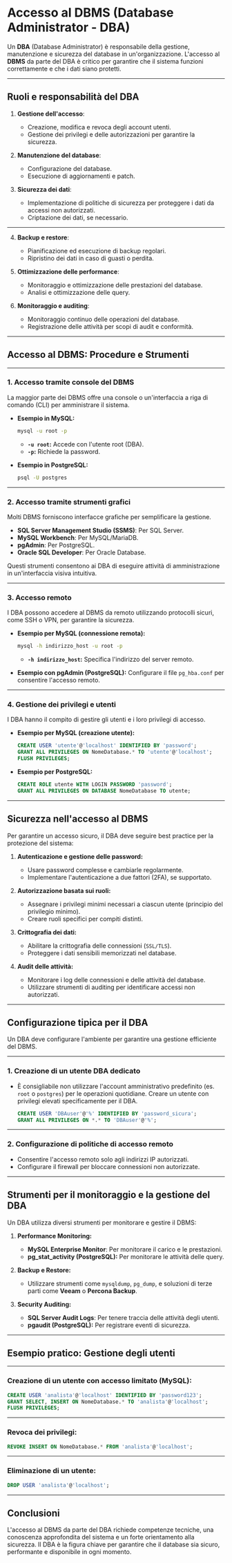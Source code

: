 # **Accesso al DBMS (Database Administrator - DBA)**

Un **DBA** (Database Administrator) è responsabile della gestione, manutenzione e sicurezza del database in un'organizzazione. L'accesso al **DBMS** da parte del DBA è critico per garantire che il sistema funzioni correttamente e che i dati siano protetti.

---

## **Ruoli e responsabilità del DBA**

1. **Gestione dell'accesso**:
   - Creazione, modifica e revoca degli account utenti.
   - Gestione dei privilegi e delle autorizzazioni per garantire la sicurezza.

2. **Manutenzione del database**:
   - Configurazione del database.
   - Esecuzione di aggiornamenti e patch.

3. **Sicurezza dei dati**:
   - Implementazione di politiche di sicurezza per proteggere i dati da accessi non autorizzati.
   - Criptazione dei dati, se necessario.

---

4. **Backup e restore**:
   - Pianificazione ed esecuzione di backup regolari.
   - Ripristino dei dati in caso di guasti o perdita.

5. **Ottimizzazione delle performance**:
   - Monitoraggio e ottimizzazione delle prestazioni del database.
   - Analisi e ottimizzazione delle query.

6. **Monitoraggio e auditing**:
   - Monitoraggio continuo delle operazioni del database.
   - Registrazione delle attività per scopi di audit e conformità.

---

## **Accesso al DBMS: Procedure e Strumenti**

---

### **1. Accesso tramite console del DBMS**

La maggior parte dei DBMS offre una console o un'interfaccia a riga di comando (CLI) per amministrare il sistema.

- **Esempio in MySQL:**

   ```bash
   mysql -u root -p
   ```

  - **`-u root`:** Accede con l'utente root (DBA).
  - **`-p`:** Richiede la password.

- **Esempio in PostgreSQL:**

   ```bash
   psql -U postgres
   ```

---

### **2. Accesso tramite strumenti grafici**

Molti DBMS forniscono interfacce grafiche per semplificare la gestione.

- **SQL Server Management Studio (SSMS)**: Per SQL Server.
- **MySQL Workbench**: Per MySQL/MariaDB.
- **pgAdmin**: Per PostgreSQL.
- **Oracle SQL Developer**: Per Oracle Database.

Questi strumenti consentono ai DBA di eseguire attività di amministrazione in un'interfaccia visiva intuitiva.

---

### **3. Accesso remoto**

I DBA possono accedere al DBMS da remoto utilizzando protocolli sicuri, come SSH o VPN, per garantire la sicurezza.

- **Esempio per MySQL (connessione remota):**

   ```bash
   mysql -h indirizzo_host -u root -p
   ```

  - **`-h indirizzo_host`:** Specifica l'indirizzo del server remoto.

- **Esempio con pgAdmin (PostgreSQL):**
   Configurare il file `pg_hba.conf` per consentire l'accesso remoto.

---

### **4. Gestione dei privilegi e utenti**

I DBA hanno il compito di gestire gli utenti e i loro privilegi di accesso.

- **Esempio per MySQL (creazione utente):**

   ```sql
   CREATE USER 'utente'@'localhost' IDENTIFIED BY 'password';
   GRANT ALL PRIVILEGES ON NomeDatabase.* TO 'utente'@'localhost';
   FLUSH PRIVILEGES;
   ```

- **Esempio per PostgreSQL:**

   ```sql
   CREATE ROLE utente WITH LOGIN PASSWORD 'password';
   GRANT ALL PRIVILEGES ON DATABASE NomeDatabase TO utente;
   ```

---

## **Sicurezza nell'accesso al DBMS**

Per garantire un accesso sicuro, il DBA deve seguire best practice per la protezione del sistema:

1. **Autenticazione e gestione delle password:**
   - Usare password complesse e cambiarle regolarmente.
   - Implementare l'autenticazione a due fattori (2FA), se supportato.

2. **Autorizzazione basata sui ruoli:**
   - Assegnare i privilegi minimi necessari a ciascun utente (principio del privilegio minimo).
   - Creare ruoli specifici per compiti distinti.

3. **Crittografia dei dati:**
   - Abilitare la crittografia delle connessioni (`SSL/TLS`).
   - Proteggere i dati sensibili memorizzati nel database.

4. **Audit delle attività:**
   - Monitorare i log delle connessioni e delle attività del database.
   - Utilizzare strumenti di auditing per identificare accessi non autorizzati.

---

## **Configurazione tipica per il DBA**

Un DBA deve configurare l'ambiente per garantire una gestione efficiente del DBMS.

---

### **1. Creazione di un utente DBA dedicato**

- È consigliabile non utilizzare l'account amministrativo predefinito (es. `root` o `postgres`) per le operazioni quotidiane. Creare un utente con privilegi elevati specificamente per il DBA.

   ```sql
   CREATE USER 'DBAuser'@'%' IDENTIFIED BY 'password_sicura';
   GRANT ALL PRIVILEGES ON *.* TO 'DBAuser'@'%';
   ```

---

### **2. Configurazione di politiche di accesso remoto**

- Consentire l'accesso remoto solo agli indirizzi IP autorizzati.
- Configurare il firewall per bloccare connessioni non autorizzate.

---

## **Strumenti per il monitoraggio e la gestione del DBA**

Un DBA utilizza diversi strumenti per monitorare e gestire il DBMS:

1. **Performance Monitoring:**
   - **MySQL Enterprise Monitor**: Per monitorare il carico e le prestazioni.
   - **pg_stat_activity (PostgreSQL):** Per monitorare le attività delle query.

2. **Backup e Restore:**
   - Utilizzare strumenti come `mysqldump`, `pg_dump`, e soluzioni di terze parti come **Veeam** o **Percona Backup**.

3. **Security Auditing:**
   - **SQL Server Audit Logs**: Per tenere traccia delle attività degli utenti.
   - **pgaudit (PostgreSQL):** Per registrare eventi di sicurezza.

---

## **Esempio pratico: Gestione degli utenti**

---

### **Creazione di un utente con accesso limitato (MySQL):**

```sql
CREATE USER 'analista'@'localhost' IDENTIFIED BY 'password123';
GRANT SELECT, INSERT ON NomeDatabase.* TO 'analista'@'localhost';
FLUSH PRIVILEGES;
```

---

### **Revoca dei privilegi:**

```sql
REVOKE INSERT ON NomeDatabase.* FROM 'analista'@'localhost';
```

---

### **Eliminazione di un utente:**

```sql
DROP USER 'analista'@'localhost';
```

---

## **Conclusioni**

L'accesso al DBMS da parte del DBA richiede competenze tecniche, una conoscenza approfondita del sistema e un forte orientamento alla sicurezza. Il DBA è la figura chiave per garantire che il database sia sicuro, performante e disponibile in ogni momento.
